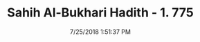 ---
title        : "Sahih Al-Bukhari Hadith - 1. 775"
date         : 7/25/2018 1:51:37 PM
draft        : false
type         : "hadith"
layout       : "hadith"
BookCode     : "SHB"
VolumeNumber : "1"
HadithNumber : "775"
categories  :  ["Prayer Characteristics-Prostrating on seven bones"]
tags  :  ["Al Bara bin Azib"]
---